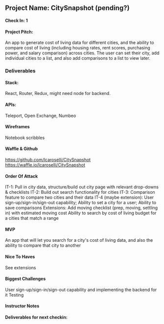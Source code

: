 ## Project Name: CitySnapshot (pending?)

#### Check In: 1

#### Project Pitch:
An app to generate cost of living data for different cities, and the ability to compare cost of living (including housing rates, rent scores, purchasing power, and salary comparison) across cities. The user can set their city, add individual cities to a list, and also add comparisons to a list to view later. 

### Deliverables

#### Stack:
React, Router, Redux, might need node for backend. 

#### APIs:
Teleport, Open Exchange, Numbeo

#### Wireframes
Notebook scribbles

#### Waffle & Github
https://github.com/lcaroselli/CitySnapshot
https://waffle.io/lcaroselli/CitySnapshot

#### Order Of Attack
IT-1: Pull in city data, structure/build out city page with relevant drop-downs & checklists
IT-2: Build out search functionality for cities
IT-3: Comparison feature to compare two cities and their data
IT-4 (maybe extension): User sign-up/sign-in/sign-out capability; Ability to set a city for a user; Ability to save comparisons
Extensions:
Add moving checklist (prep, moving, settling in) with estimated moving cost
Ability to search by cost of living budget for a cities that match a range

#### MVP
An app that will let you search for a city's cost of living data, and also the ability to compare that city to another

#### Nice To Haves
See extensions

#### Biggest Challenges
User sign-up/sign-in/sign-out capability and implementing the backend for it
Testing 

#### Instructor Notes

#### Deliverables for next checkin:
